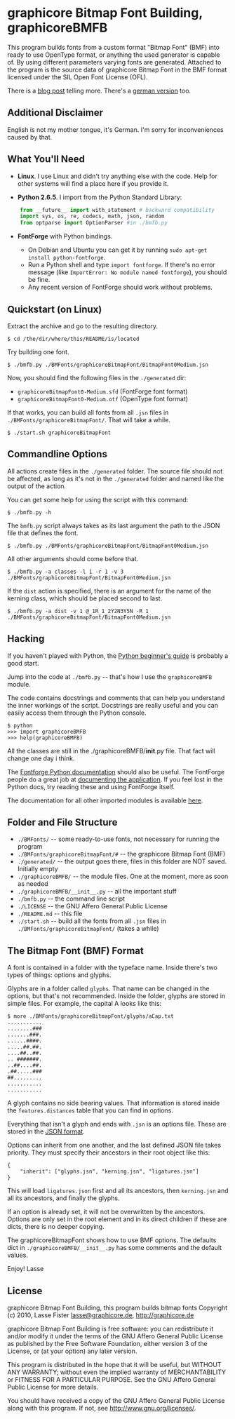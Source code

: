 graphicore Bitmap Font Building, graphicoreBMFB
===============================================

This program builds fonts from a custom format "Bitmap Font" (BMF) into
ready to use OpenType format, or anything the used generator is capable of.
By using different parameters varying fonts are generated. Attached to
the program is the source data of graphicore Bitmap Font in the BMF format
licensed under the SIL Open Font License (OFL).

There is a [blog post](http://graphicore.de/en/archive/2010-09-09_A-Brute-Font-Attack) 
telling more. There's a [german version](http://graphicore.de/de/archive/2010-09-09_A-Brute-Font-Attack)
too.


Additional Disclaimer
---------------------
English is not my mother tongue, it's German. I'm sorry for inconveniences caused by that.


What You'll Need
----------------

* **Linux**. I use Linux and didn't try anything else with the code. Help for other systems 
  will find a place here if you provide it.

* **Python 2.6.5**. I import from the Python Standard Library:

```python
    from __future__ import with_statement # backward compatibility
    import sys, os, re, codecs, math, json, random
    from optparse import OptionParser #in ./bmfb.py
```

* **FontForge** with Python bindings. 

  * On Debian and Ubuntu you can get it by running `sudo apt-get install python-fontforge`.
  * Run a Python shell and type `import fontforge`. If there's no error message (like 
    `ImportError: No module named fontforge`), you should be fine.
  * Any recent version of FontForge should work without problems.
  
  
Quickstart (on Linux)
---------------------

Extract the archive and go to the resulting directory.

    $ cd /the/dir/where/this/README/is/located

Try building one font.

    $ ./bmfb.py ./BMFonts/graphicoreBitmapFont/BitmapFont0Medium.jsn

Now, you should find the following files in the `./generated` dir:

  * `graphicoreBitmapFont0-Medium.sfd` (FontForge font format)
  * `graphicoreBitmapFont0-Medium.otf` (OpenType font format)

If that works, you can build all fonts from all `.jsn` files in `./BMFonts/graphicoreBitmapFont/`.
That will take a while.

    $ ./start.sh graphicoreBitmapFont


Commandline Options
-------------------

All actions create files in the `./generated` folder. The source file should not be affected, as long
as it's not in the `./generated` folder and named like the output of the action.

You can get some help for using the script with this command:

    $ ./bmfb.py -h

The `bmfb.py` script always takes as its last argument the path to the JSON file that defines the font.

    $ ./bmfb.py ./BMFonts/graphicoreBitmapFont/BitmapFont0Medium.jsn

All other arguments should come before that.

    $ ./bmfb.py -a classes -l 1 -r 1 -v 3 ./BMFonts/graphicoreBitmapFont/BitmapFont0Medium.jsn

If the `dist` action is specified, there is an argument for the name of the kerning class, which should
be placed second to last.

    $ ./bmfb.py -a dist -v 1 @_1R_1_2Y2N3Y5N -R 1 ./BMFonts/graphicoreBitmapFont/BitmapFont0Medium.jsn


Hacking
-------

If you haven't played with Python, the [Python beginner's guide](http://wiki.python.org/moin/BeginnersGuide) 
is probably a good start.

Jump into the code at `./bmfb.py` -- that's how I use the `graphicoreBMFB` module.

The code contains docstrings and comments that can help you understand the inner workings of the script.
Docstrings are really useful and you can easily access them through the Python console.

    $ python
    >>> import graphicoreBMFB
    >>> help(graphicoreBMFB)

All the classes are still in the ./graphicoreBMFB/__init__.py file. That fact will change one day i think.

The [Fontforge Python documentation](http://fontforge.sourceforge.net/python.html) should also be useful.
The FontForge people do a great job at [documenting the application](http://fontforge.sourceforge.net). 
If you feel lost in the Python docs, try reading these and using FontForge itself.

The documentation for all other imported modules is available [here](http://docs.python.org/modindex.html).


Folder and File Structure
-------------------------

  * `./BMFonts/` -- some ready-to-use fonts, not necessary for running the program
  * `./BMFonts/graphicoreBitmapFont/#` -- the graphicore Bitmap Font (BMF)
  * `./generated/` -- the output goes there, files in this folder are NOT saved. Initially empty
  * `./graphicoreBMFB/` -- the module files. One at the moment, more as soon as needed
  * `./graphicoreBMFB/__init__.py` -- all the important stuff
  * `./bmfb.py` -- the command line script
  * `./LICENSE` -- the GNU Affero General Public License
  * `./README.md` -- this file
  * `./start.sh` -- build all the fonts from all `.jsn` files in `./BMFonts/graphicoreBitmapFont/` (takes a while)


The Bitmap Font (BMF) Format
----------------------------

A font is contained in a folder with the typeface name. Inside there's two types of things: options and glyphs.

Glyphs are in a folder called `glyphs`. That name can be changed in the options, but that's not recommended.
Inside the folder, glyphs are stored in simple files. For example, the capital A looks like this:

```
$ more ./BMFonts/graphicoreBitmapFont/glyphs/aCap.txt
...........
........###
.......###.
......####.
.....##.##.
....##..##.
.. #######.
..##....##.
.##.....###
##.........
...........
...........
```

A glyph contains no side bearing values. That information is stored inside the `features.distances` table 
that you can find in options.

Everything that isn't a glyph and ends with `.jsn` is an options file. These are stored in the 
[JSON format](http://www.json.org/).

Options can inherit from one another, and the last defined JSON file takes priority. They must specify their 
ancestors in their root object like this:

```
{
    "inherit": ["glyphs.jsn", "kerning.jsn", "ligatures.jsn"]
}
```

This will load `ligatures.json` first and all its ancestors, then `kerning.jsn` and all its ancestors, and finally
the glyphs.

If an option is already set, it will not be overwritten by the ancestors. Options are only set in the root element 
and in its direct children if these are dicts, there is no deeper copying.

The graphicoreBitmapFont shows how to use BMF options. The defaults dict in `./graphicoreBMFB/__init__.py` has 
some comments and the default values.

Enjoy! Lasse


License
-------

graphicore Bitmap Font Building, this program builds bitmap fonts
Copyright (c) 2010, Lasse Fister lasse@graphicore.de, http://graphicore.de

graphicore Bitmap Font Building is free software: you can redistribute it and/or modify
it under the terms of the GNU Affero General Public License as
published by the Free Software Foundation, either version 3 of the
License, or (at your option) any later version.

This program is distributed in the hope that it will be useful,
but WITHOUT ANY WARRANTY; without even the implied warranty of
MERCHANTABILITY or FITNESS FOR A PARTICULAR PURPOSE.  See the
GNU Affero General Public License for more details.

You should have received a copy of the GNU Affero General Public License
along with this program.  If not, see <http://www.gnu.org/licenses/>.


